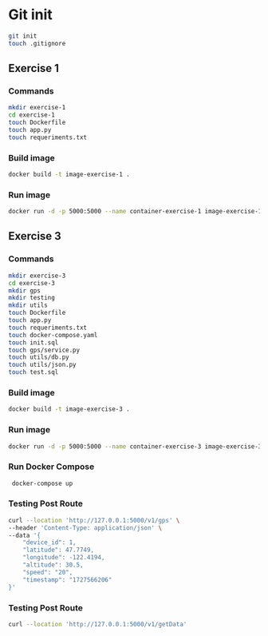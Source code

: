 # Git init
```bash
git init
touch .gitignore
```

## Exercise 1

### Commands
```bash
mkdir exercise-1 
cd exercise-1
touch Dockerfile
touch app.py
touch requeriments.txt
```

### Build image
```bash
docker build -t image-exercise-1 .
```

### Run image
```bash
docker run -d -p 5000:5000 --name container-exercise-1 image-exercise-1
```

## Exercise 3

### Commands
```bash
mkdir exercise-3
cd exercise-3
mkdir gps
mkdir testing
mkdir utils
touch Dockerfile
touch app.py
touch requeriments.txt
touch docker-compose.yaml
touch init.sql
touch gps/service.py
touch utils/db.py
touch utils/json.py
touch test.sql
```

### Build image
```bash
docker build -t image-exercise-3 .
```

### Run image
```bash
docker run -d -p 5000:5000 --name container-exercise-3 image-exercise-3
```

### Run Docker Compose
```bash
 docker-compose up
```

### Testing Post Route
```bash
curl --location 'http://127.0.0.1:5000/v1/gps' \
--header 'Content-Type: application/json' \
--data '{
    "device_id": 1,
    "latitude": 47.7749,
    "longitude": -122.4194,
    "altitude": 30.5,
    "speed": "20",
    "timestamp": "1727566206"    
}'
```

### Testing Post Route
```bash
curl --location 'http://127.0.0.1:5000/v1/getData'
```